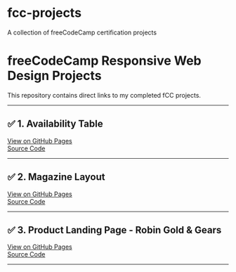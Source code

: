 # fcc-projects
A collection of freeCodeCamp certification projects
# freeCodeCamp Responsive Web Design Projects

This repository contains direct links to my completed fCC projects.

---

## ✅ 1. Availability Table  
[View on GitHub Pages](https://jasonkong-coder.github.io/fcc-availability-table/)  
[Source Code](https://github.com/JasonKong-coder/fcc-availability-table)

---
## ✅ 2. Magazine Layout  
[View on GitHub Pages](https://jasonkong-coder.github.io/fcc-design-a-magazine-layout/)  
[Source Code](https://github.com/JasonKong-coder/fcc-design-a-magazine-layout)

---

## ✅ 3. Product Landing Page - Robin Gold & Gears  
[View on GitHub Pages](https://jasonkong-coder.github.io/fcc-build-a-product-landing-page/)  
[Source Code](https://github.com/JasonKong-coder/fcc-build-a-product-landing-page)

---
